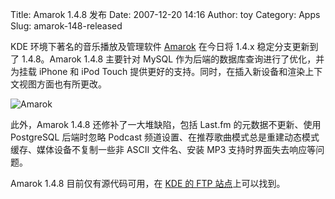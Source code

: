 Title: Amarok 1.4.8 发布
Date: 2007-12-20 14:16
Author: toy
Category: Apps
Slug: amarok-148-released

KDE 环境下著名的音乐播放及管理软件 [Amarok](http://amarok.kde.org/)
在今日将 1.4.x 稳定分支更新到了 1.4.8。Amarok 1.4.8 主要针对 MySQL
作为后端的数据库查询进行了优化，并为挂载 iPhone 和 iPod Touch
提供更好的支持。同时，在插入新设备和渲染上下文视图方面也有所更改。

![Amarok](http://i.linuxtoy.org/i/logo/amarok.png)

此外，Amarok 1.4.8 还修补了一大堆缺陷，包括 Last.fm 的元数据不更新、使用
PostgreSQL 后端时忽略 Podcast
频道设置、在推荐歌曲模式总是重建动态模式缓存、媒体设备不复制一些非 ASCII
文件名、安装 MP3 支持时界面失去响应等问题。

Amarok 1.4.8 目前仅有源代码可用，在 [KDE 的 FTP
站点](ftp://ftp.kde.org/pub/kde/stable/amarok/1.4.8/src/)上可以找到。
